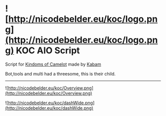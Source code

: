 # ![http://nicodebelder.eu/koc/logo.png](http://nicodebelder.eu/koc/logo.png)  KOC AIO Script  #

Script for [Kindoms of Camelot](http://apps.facebook.com/kingdomsofcamelot) made by [Kabam](http://www.kabam.com)

Bot,tools and multi had a threesome, this is their child.

---


![http://nicodebelder.eu/koc/Overview.png](http://nicodebelder.eu/koc/Overview.png)

![http://nicodebelder.eu/koc/dashWide.png](http://nicodebelder.eu/koc/dashWide.png)